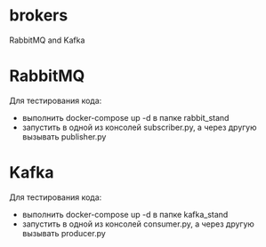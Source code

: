 # brokers
RabbitMQ and Kafka

# RabbitMQ

Для тестирования кода:
 -  выполнить docker-compose up -d в папке rabbit_stand
 -  запустить в одной из консолей subscriber.py, а через другую вызывать publisher.py

# Kafka

Для тестирования кода:
 -  выполнить docker-compose up -d в папке kafka_stand
 -  запустить в одной из консолей consumer.py, а через другую вызывать producer.py

